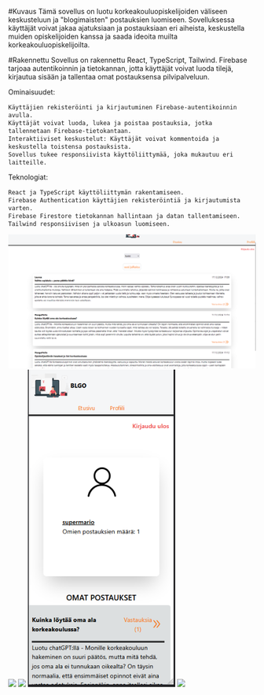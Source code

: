 #Kuvaus
Tämä sovellus on luotu korkeakouluopiskelijoiden väliseen keskusteluun ja "blogimaisten" postauksien luomiseen. Sovelluksessa käyttäjät voivat jakaa ajatuksiaan ja postauksiaan eri aiheista, keskustella muiden opiskelijoiden kanssa ja saada ideoita muilta korkeakouluopiskelijoilta.

#Rakennettu
Sovellus on rakennettu React, TypeScript, Tailwind. Firebase tarjoaa autentikoinnin ja tietokannan, jotta käyttäjät voivat luoda tilejä, kirjautua sisään ja tallentaa omat postauksensa pilvipalveluun.

Ominaisuudet:

    Käyttäjien rekisteröinti ja kirjautuminen Firebase-autentikoinnin avulla.
    Käyttäjät voivat luoda, lukea ja poistaa postauksia, jotka tallennetaan Firebase-tietokantaan.
    Interaktiiviset keskustelut: Käyttäjät voivat kommentoida ja keskustella toistensa postauksista.
    Sovellus tukee responsiivista käyttöliittymää, joka mukautuu eri laitteille.

Teknologiat:

    React ja TypeScript käyttöliittymän rakentamiseen.
    Firebase Authentication käyttäjien rekisteröintiä ja kirjautumista varten.
    Firebase Firestore tietokannan hallintaan ja datan tallentamiseen.
    Tailwind responsiivisen ja ulkoasun luomiseen.

<img src="src\assets\bgl2.png"  width="600">
<img src="src\assets\bgl1.png"  width="300">
<img src="src\assets\bgl3.png"  width="600">
<img src="src\assets\bgl4.png"  width="300">
<img src="src\assets\bgl5.png"  width="300">
